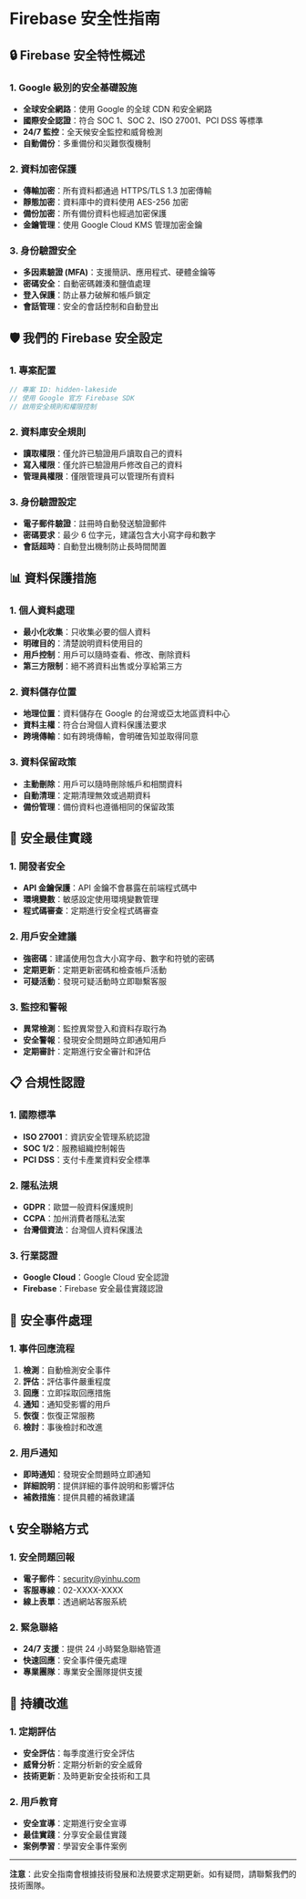 # Firebase 安全性指南

## 🔒 Firebase 安全特性概述

### 1. Google 級別的安全基礎設施

- **全球安全網路**：使用 Google 的全球 CDN 和安全網路
- **國際安全認證**：符合 SOC 1、SOC 2、ISO 27001、PCI DSS 等標準
- **24/7 監控**：全天候安全監控和威脅檢測
- **自動備份**：多重備份和災難恢復機制

### 2. 資料加密保護

- **傳輸加密**：所有資料都通過 HTTPS/TLS 1.3 加密傳輸
- **靜態加密**：資料庫中的資料使用 AES-256 加密
- **備份加密**：所有備份資料也經過加密保護
- **金鑰管理**：使用 Google Cloud KMS 管理加密金鑰

### 3. 身份驗證安全

- **多因素驗證 (MFA)**：支援簡訊、應用程式、硬體金鑰等
- **密碼安全**：自動密碼雜湊和鹽值處理
- **登入保護**：防止暴力破解和帳戶鎖定
- **會話管理**：安全的會話控制和自動登出

## 🛡️ 我們的 Firebase 安全設定

### 1. 專案配置

```javascript
// 專案 ID: hidden-lakeside
// 使用 Google 官方 Firebase SDK
// 啟用安全規則和權限控制
```

### 2. 資料庫安全規則

- **讀取權限**：僅允許已驗證用戶讀取自己的資料
- **寫入權限**：僅允許已驗證用戶修改自己的資料
- **管理員權限**：僅限管理員可以管理所有資料

### 3. 身份驗證設定

- **電子郵件驗證**：註冊時自動發送驗證郵件
- **密碼要求**：最少 6 位字元，建議包含大小寫字母和數字
- **會話超時**：自動登出機制防止長時間閒置

## 📊 資料保護措施

### 1. 個人資料處理

- **最小化收集**：只收集必要的個人資料
- **明確目的**：清楚說明資料使用目的
- **用戶控制**：用戶可以隨時查看、修改、刪除資料
- **第三方限制**：絕不將資料出售或分享給第三方

### 2. 資料儲存位置

- **地理位置**：資料儲存在 Google 的台灣或亞太地區資料中心
- **資料主權**：符合台灣個人資料保護法要求
- **跨境傳輸**：如有跨境傳輸，會明確告知並取得同意

### 3. 資料保留政策

- **主動刪除**：用戶可以隨時刪除帳戶和相關資料
- **自動清理**：定期清理無效或過期資料
- **備份管理**：備份資料也遵循相同的保留政策

## 🔧 安全最佳實踐

### 1. 開發者安全

- **API 金鑰保護**：API 金鑰不會暴露在前端程式碼中
- **環境變數**：敏感設定使用環境變數管理
- **程式碼審查**：定期進行安全程式碼審查

### 2. 用戶安全建議

- **強密碼**：建議使用包含大小寫字母、數字和符號的密碼
- **定期更新**：定期更新密碼和檢查帳戶活動
- **可疑活動**：發現可疑活動時立即聯繫客服

### 3. 監控和警報

- **異常檢測**：監控異常登入和資料存取行為
- **安全警報**：發現安全問題時立即通知用戶
- **定期審計**：定期進行安全審計和評估

## 📋 合規性認證

### 1. 國際標準

- **ISO 27001**：資訊安全管理系統認證
- **SOC 1/2**：服務組織控制報告
- **PCI DSS**：支付卡產業資料安全標準

### 2. 隱私法規

- **GDPR**：歐盟一般資料保護規則
- **CCPA**：加州消費者隱私法案
- **台灣個資法**：台灣個人資料保護法

### 3. 行業認證

- **Google Cloud**：Google Cloud 安全認證
- **Firebase**：Firebase 安全最佳實踐認證

## 🚨 安全事件處理

### 1. 事件回應流程

1. **檢測**：自動檢測安全事件
2. **評估**：評估事件嚴重程度
3. **回應**：立即採取回應措施
4. **通知**：通知受影響的用戶
5. **恢復**：恢復正常服務
6. **檢討**：事後檢討和改進

### 2. 用戶通知

- **即時通知**：發現安全問題時立即通知
- **詳細說明**：提供詳細的事件說明和影響評估
- **補救措施**：提供具體的補救建議

## 📞 安全聯絡方式

### 1. 安全問題回報

- **電子郵件**：security@yinhu.com
- **客服專線**：02-XXXX-XXXX
- **線上表單**：透過網站客服系統

### 2. 緊急聯絡

- **24/7 支援**：提供 24 小時緊急聯絡管道
- **快速回應**：安全事件優先處理
- **專業團隊**：專業安全團隊提供支援

## 🔄 持續改進

### 1. 定期評估

- **安全評估**：每季度進行安全評估
- **威脅分析**：定期分析新的安全威脅
- **技術更新**：及時更新安全技術和工具

### 2. 用戶教育

- **安全宣導**：定期進行安全宣導
- **最佳實踐**：分享安全最佳實踐
- **案例學習**：學習安全事件案例

---

**注意**：此安全指南會根據技術發展和法規要求定期更新。如有疑問，請聯繫我們的技術團隊。
